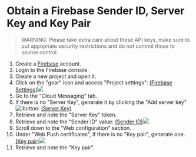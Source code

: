 # Obtain a Firebase Sender ID, Server Key and Key Pair

> WARNING: Please take extra care about these API keys, make sure to put appopriate security restrictions and do not commit those to source control.

1. Create a [Firebase](https://firebase.google.com/) account.
2. Login to the Firebase console.
3. Create a new project and open it.
4. Click on the "gear" icon and access "Project settings":
    <a href="https://github.com/Sitecore/Sitecore.Demo.Omni/blob/master/fitness/app/docs/img/project-settings.png">(Firebase Settings)<img src="https://github.com/Sitecore/Sitecore.Demo.Omni/raw/master/fitness/app/docs/img/project-settings.png"/></a>
5. Go to the "Cloud Messaging" tab.
6. If there is no "Server Key", generate it by clicking the "Add server key" button:
    <a href="https://github.com/Sitecore/Sitecore.Demo.Omni/blob/master/fitness/app/docs/img/server-key.png">(Server Key)<img align="left"  src="https://github.com/Sitecore/Sitecore.Demo.Omni/raw/master/fitness/app/docs/img/server-key.png" /></a>
7. Retrieve and note the "Server Key" token.
8. Retrieve and note the "Sender ID" value:
    <a href="https://github.com/Sitecore/Sitecore.Demo.Omni/blob/master/fitness/app/docs/img/gcp-sender-id.png">(Sender ID)<img src="https://github.com/Sitecore/Sitecore.Demo.Omni/raw/master/fitness/app/docs/img/gcp-sender-id.png" /></a>
9. Scroll down to the "Web configuration" section.
10. Under "Web Push certificates", if there is no "Key pair", generate one.
    <a href="https://github.com/Sitecore/Sitecore.Demo.Omni/blob/master/fitness/app/docs/img/push-cert.png">(Key pair)<img src="https://github.com/Sitecore/Sitecore.Demo.Omni/raw/master/fitness/app/docs/img/push-cert.png"/></a>
11. Retrieve and note the "Key pair".
